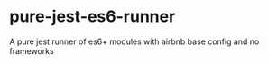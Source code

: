 # pure-jest-es6-runner
A pure jest runner of es6+ modules with airbnb base config and no frameworks
